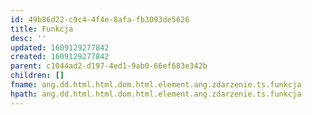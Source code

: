 ```yaml
---
id: 49b86d22-c9c4-4f4e-8afa-fb3093de5626
title: Funkcja
desc: ''
updated: 1609129277842
created: 1609129277842
parent: c1044ad2-d197-4ed1-9ab0-66ef683e342b
children: []
fname: ang.dd.html.html.dom.html.element.ang.zdarzenie.ts.funkcja
hpath: ang.dd.html.html.dom.html.element.ang.zdarzenie.ts.funkcja
---
```



